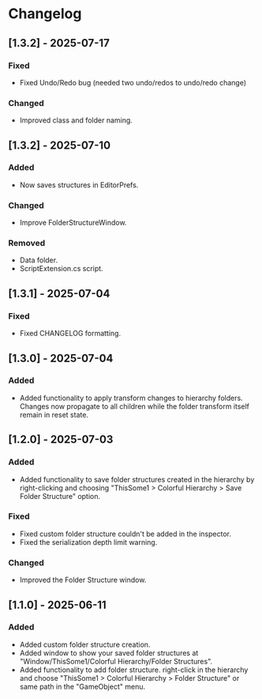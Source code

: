 # Changelog

<!-- Categories
### Fixed
### Added
### Changed
### Removed
### Deprecated
-->

## [1.3.2] - 2025-07-17
### Fixed
- Fixed Undo/Redo bug (needed two undo/redos to undo/redo change)
### Changed
- Improved class and folder naming.

## [1.3.2] - 2025-07-10
### Added
- Now saves structures in EditorPrefs.
### Changed
- Improve FolderStructureWindow.
### Removed
- Data folder.
- ScriptExtension.cs script.

## [1.3.1] - 2025-07-04
### Fixed
- Fixed CHANGELOG formatting.

## [1.3.0] - 2025-07-04
### Added
- Added functionality to apply transform changes to hierarchy folders. Changes now propagate to all children while the folder transform itself remain in reset state.

## [1.2.0] - 2025-07-03
### Added
- Added functionality to save folder structures created in the hierarchy by right-clicking and choosing "ThisSome1 > Colorful Hierarchy > Save Folder Structure" option.
### Fixed
- Fixed custom folder structure couldn't be added in the inspector.
- Fixed the serialization depth limit warning.
### Changed
- Improved the Folder Structure window.

## [1.1.0] - 2025-06-11
### Added
- Added custom folder structure creation.
- Added window to show your saved folder structures at "Window/ThisSome1/Colorful Hierarchy/Folder Structures".
- Added functionality to add folder structure. right-click in the hierarchy and choose "ThisSome1 > Colorful Hierarchy > Folder Structure" or same path in the "GameObject" menu.